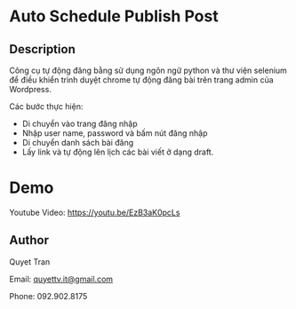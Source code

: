 # Auto Schedule Publish Post

## Description
Công cụ tự động đăng bằng sử dụng ngôn ngữ python và thư viện selenium để điều khiển trình duyệt chrome tự động đăng bài trên trang admin của Wordpress.

Các bước thực hiện:
- Di chuyển vào trang đăng nhập
- Nhập user name, password và bấm nút đăng nhập
- Di chuyển danh sách bài đăng
- Lấy link và tự động lên lịch các bài viết ở dạng draft.

# Demo
Youtube Video: https://youtu.be/EzB3aK0pcLs

## Author
Quyet Tran

Email: quyettv.it@gmail.com

Phone: 092.902.8175